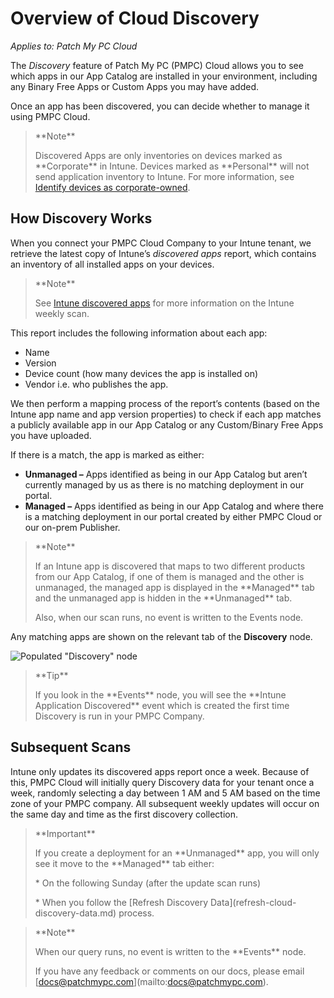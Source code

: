 # Overview of Cloud Discovery

_Applies to: Patch My PC Cloud_

The _Discovery_ feature of Patch My PC (PMPC) Cloud allows you to see which apps in our App Catalog are installed in your environment, including any Binary Free Apps or Custom Apps you may have added.

Once an app has been discovered, you can decide whether to manage it using PMPC Cloud.

> \*\*Note\*\*
>
> Discovered Apps are only inventories on devices marked as \*\*Corporate\*\* in Intune. Devices marked as \*\*Personal\*\* will not send application inventory to Intune. For more information, see [Identify devices as corporate-owned](https://learn.microsoft.com/en-us/intune/intune-service/enrollment/corporate-identifiers-add).

## How Discovery Works

When you connect your PMPC Cloud Company to your Intune tenant, we retrieve the latest copy of Intune’s _discovered apps_ report, which contains an inventory of all installed apps on your devices.

> \*\*Note\*\*
>
> See [Intune discovered apps](https://learn.microsoft.com/en-us/mem/intune/apps/app-discovered-apps) for more information on the Intune weekly scan.

This report includes the following information about each app:

* Name
* Version
* Device count (how many devices the app is installed on)
* Vendor i.e. who publishes the app.

We then perform a mapping process of the report’s contents (based on the Intune app name and app version properties) to check if each app matches a publicly available app in our App Catalog or any Custom/Binary Free Apps you have uploaded.

If there is a match, the app is marked as either:

* **Unmanaged –** Apps identified as being in our App Catalog but aren’t currently managed by us as there is no matching deployment in our portal.
* **Managed –** Apps identified as being in our App Catalog and where there is a matching deployment in our portal created by either PMPC Cloud or our on-prem Publisher.

> \*\*Note\*\*
>
> If an Intune app is discovered that maps to two different products from our App Catalog, if one of them is managed and the other is unmanaged, the managed app is displayed in the \*\*Managed\*\* tab and the unmanaged app is hidden in the \*\*Unmanaged\*\* tab.
>
> Also, when our scan runs, no event is written to the Events node.

Any matching apps are shown on the relevant tab of the **Discovery** node.

![Populated "Discovery" node](../../_images/image-\(415\).png)

> \*\*Tip\*\*
>
> If you look in the \*\*Events\*\* node, you will see the \*\*Intune Application Discovered\*\* event which is created the first time Discovery is run in your PMPC Company.

## Subsequent Scans

Intune only updates its discovered apps report once a week. Because of this, PMPC Cloud will initially query Discovery data for your tenant once a week, randomly selecting a day between 1 AM and 5 AM based on the time zone of your PMPC company. All subsequent weekly updates will occur on the same day and time as the first discovery collection.

> \*\*Important\*\*
>
> If you create a deployment for an \*\*Unmanaged\*\* app, you will only see it move to the \*\*Managed\*\* tab either:
>
> \* On the following Sunday (after the update scan runs)
>
> \* When you follow the \[Refresh Discovery Data]\(refresh-cloud-discovery-data.md) process.

> \*\*Note\*\*
>
> When our query runs, no event is written to the \*\*Events\*\* node.
>
> If you have any feedback or comments on our docs, please email \[docs@patchmypc.com]\(mailto:docs@patchmypc.com).
